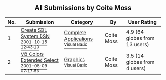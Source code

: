 ﻿<div align="center">

## All Submissions by Coite Moss

</div>

No.  | Submission | Category | By   | User Rating
---- | ---------- | -------- | ---- | -----------
1 | [Create SQL System DSN<br /><sup>2001-10-15 12:43:10</sup>](https://github.com/Planet-Source-Code/coite-moss-create-sql-system-dsn__1-28121) | [Complete Applications<br /><sup>Visual Basic</sup>](../ByCategory/complete-applications__1-27.md) | Coite Moss | 4.9 (64 globes from 13 users)
2 | [VB Colors Extended Select<br /><sup>2001-05-09 07:17:56</sup>](https://github.com/Planet-Source-Code/coite-moss-vb-colors-extended-select__1-23183) | [Graphics<br /><sup>Visual Basic</sup>](../ByCategory/graphics__1-46.md) | Coite Moss | 3.5 (14 globes from 4 users)
